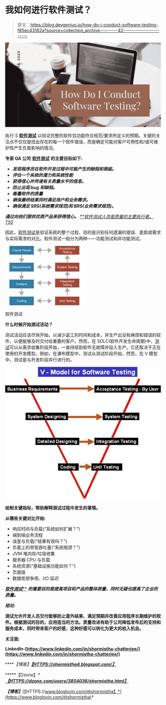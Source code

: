 # 我如何进行软件测试？

> 原文：<https://blog.devgenius.io/how-do-i-conduct-software-testing-f85ec43162a?source=collection_archive---------42----------------------->

![](img/a8e7c56fe39fe5960372eeb2eeeacb3b.png)

执行 S [**软件测试**](https://qaandsoftwareblog.blogspot.com/2020/06/how-do-i-conduct-software-testing.html) 以验证完整的软件包功能符合规范/要求所定义的预期。关键的关注点不仅仅是找出存在的每一个软件错误，而是确定可能对客户可用性和/或可维护性产生负面影响的情况。

**专家 QA 公司** [**软件测试**](https://www.bloglovin.com/@shormistha/how-do-i-conduct-software-testing) **的主要目标如下:**

*   ***发现程序员在软件开发过程中可能产生的缺陷和瑕疵。***
*   ***评估一个系统的潜力和系统性能***
*   ***获得信心并传递有关质量水平的信息。***
*   ***防止出现 bug 和缺陷。***
*   ***衡量软件的质量***
*   ***确保最终结果同时满足用户和业务需求。***
*   ***确保满足 SRS(系统需求规范)和 BRS(业务需求规范)。***

***通过向他们提供优质产品来获得信心。*** [***软件测试人员是质量的主要执行者。*T50**](https://qaandsoftwareblog.blogspot.com/2020/06/how-do-i-conduct-software-testing.html)

因此，[软件测试](https://www.bloglovin.com/@shormistha/how-do-i-conduct-software-testing)是验证系统的整个过程，目的是识别任何遗漏的错误、差距或需求与实际需求的对比。软件测试一般分为两种——功能测试和非功能测试。

![](img/06c2bb10a8a0eed67fb9a1be8f462fab.png)

软件测试

**什么时候开始测试活动？**

测试活动应该尽快开始，以减少返工的时间和成本，并生产出没有麻烦和错误的软件，以便能够及时交付给重要的客户。然而，在 SDLC(软件开发生命周期)中，[测试](https://www.bloglovin.com/@shormistha/how-do-i-conduct-software-testing)可以从需求收集阶段开始，一直持续到软件无故障并投入生产。它还取决于正在使用的开发模型。例如，在瀑布模型中，测试从测试阶段开始，然而，在 V 模型中，测试是与开发阶段并行进行的。

![](img/747e97b698791084ecaa3711ca5b02aa.png)

**绘制关键指标，帮助解释测试过程中发生的事情。**

**从哪些关键对比开始:**

*   响应时间与负载(“系统如何扩展？”)
*   端到端业务流程
*   误差与负载(“结果有效吗？”)
*   负载上的带宽吞吐量(“系统瓶颈？”)
*   JVM 堆内存/垃圾收集
*   服务器 CPU 与负载
*   系统资源(“基础设施功能如何？”)
*   页面级
*   数据库锁争用、I/O 延迟

*[***软件*测试****](https://qaandsoftwareblog.blogspot.com/2020/06/how-do-i-conduct-software-testing.html) ****的重要目的是提高项目和产品的整体质量，同时无疑也提高了企业的质量。*****

*****结论:*****

**测试允许开发人员交付能够防止意外结果、满足预期并改善应用程序长期维护的软件。根据测试的目的，应用适当的方法。质量改进有助于公司降低发布后的支持和服务成本，同时带来客户的好感，这种好感可以转化为更大的收入机会。**

****关注我:****

*****LinkedIn***-[https://www.linkedin.com/in/shormistha-chatterjee/](https://www.linkedin.com/in/shormistha-chatterjee/)**

*****【博客】****[*【HTTPS://shormistha4.blogspot.com/】*](https://shormistha4.blogspot.com/)*[](https://qaandsoftwareblog.blogspot.com/)****

*****【Dzone】****[**【HTTPS://dzone.com/users/3854036/shormistha.html】**](https://dzone.com/users/3854036/shormistha.html)***

****【博客】***[*【HTTPS://www.bloglovin.com/@shormistha】*](https://www.bloglovin.com/@shormistha)*